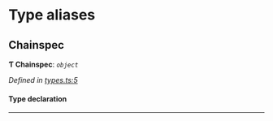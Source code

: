 

# Type aliases

<a id="chainspec"></a>

##  Chainspec

**Ƭ Chainspec**: *`object`*

*Defined in [types.ts:5](https://github.com/polkadot-js/common/blob/38e1c5e/packages/chainspec/src/types.ts#L5)*

#### Type declaration

___

